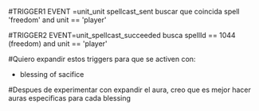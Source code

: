 #TRIGGER1
EVENT =unit_unit spellcast_sent
buscar que coincida spell 'freedom' and unit == 'player'

#TRIGGER2
EVENT=unit_spellcast_succeeded
busca spellId == 1044 (freedom) and unit == 'player'

#Quiero expandir estos triggers para que se activen con:
<ul>
<li>blessing of sacifice</li>
</ul>

#Despues de experimentar con expandir el aura, creo que es
mejor hacer auras especificas para cada blessing